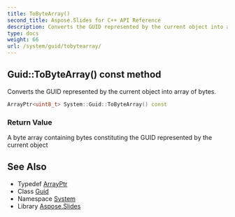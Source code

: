 ```yaml
---
title: ToByteArray()
second_title: Aspose.Slides for C++ API Reference
description: Converts the GUID represented by the current object into array of bytes.
type: docs
weight: 66
url: /system/guid/tobytearray/
---
```

## Guid::ToByteArray() const method


Converts the GUID represented by the current object into array of bytes.

```cpp
ArrayPtr<uint8_t> System::Guid::ToByteArray() const
```


### Return Value

A byte array containing bytes constituting the GUID represented by the current object

## See Also

* Typedef [ArrayPtr](../../arrayptr/)
* Class [Guid](../)
* Namespace [System](../../)
* Library [Aspose.Slides](../../../)